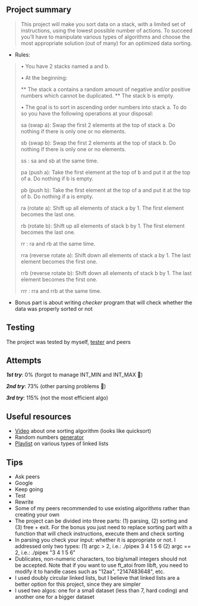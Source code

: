 ## **Project summary** 
> This project will make you sort data on a stack, with a limited set of instructions, using the lowest possible number of actions. To succeed you’ll have to manipulate various types of algorithms and choose the most appropriate solution (out of many) for an optimized data sorting.

* Rules:
>• You have 2 stacks named a and b.
>
>• At the beginning:
>
>	** The stack a contains a random amount of negative and/or positive numbers which cannot be duplicated.
>	** The stack b is empty.
>	
>• The goal is to sort in ascending order numbers into stack a. To do so you have the following operations at your disposal:
>
>	sa (swap a): Swap the first 2 elements at the top of stack a. Do nothing if there is only one or no elements.
>	
>	sb (swap b): Swap the first 2 elements at the top of stack b. Do nothing if there is only one or no elements.
>	
>	ss : sa and sb at the same time.
>	
>	pa (push a): Take the first element at the top of b and put it at the top of a. Do nothing if b is empty.
>	
>	pb (push b): Take the first element at the top of a and put it at the top of b. Do nothing if a is empty.
>	
>	ra (rotate a): Shift up all elements of stack a by 1. The first element becomes the last one.
>	
>	rb (rotate b): Shift up all elements of stack b by 1. The first element becomes the last one.
>	
>	rr : ra and rb at the same time.
>	
>	rra (reverse rotate a): Shift down all elements of stack a by 1. The last element becomes the first one.
>	
>	rrb (reverse rotate b): Shift down all elements of stack b by 1. The last element becomes the first one.
>	
>	rrr : rra and rrb at the same time.

* Bonus part is about writing _checker_ program that will check whether the data was properly sorted or not

## **Testing**
The project was tested by myself, [tester](https://github.com/LeoFu9487/push_swap_tester) and peers

## **Attempts**
**_1st try_**: 0% (forgot to manage INT_MIN and INT_MAX :full_moon_with_face:)

**_2nd try_**: 73% (other parsing problems :new_moon_with_face:)

**_3rd try_**: 115% (not the most efficient algo)

## **Useful resources**
* [Video](https://www.youtube.com/watch?v=7KW59UO55TQ) about one sorting algorithm (looks like quicksort)
* Random numbers [generator](https://www.calculatorsoup.com/calculators/statistics/random-number-generator.php)
* [Playlist](https://www.youtube.com/playlist?list=PLBlnK6fEyqRj9lld8sWIUNwlKfdUoPd1Y) on various types of linked lists


## **Tips**
* Ask peers
* Google
* Keep going
* Test
* Rewrite
* Some of my peers recommended to use existing algorithms rather than creating your own
* The project can be divided into three parts: (1) parsing, (2) sorting and (3) free + exit. For the bonus you just need to replace sorting part with a function that will check instructions, execute them and check sorting
* In parsing you check your input: whether it is appropriate or not. I addressed only two types: 
	(1) argc > 2, i.e.: ./pipex 3 4 1 5 6
	(2) argc == 2, i.e.: ./pipex "3 4 1 5 6"
* Dublicates, non-numeric characters, too big/small integers should not be accepted. Note that if you want to use ft_atoi from libft, you need to modify it to handle cases such as "12aa", "2147483648", etc.
* I used doubly circular linked lists, but I believe that linked lists are a better option for this project, since they are simpler
* I used two algos: one for a small dataset (less than 7, hard coding) and another one for a bigger dataset
